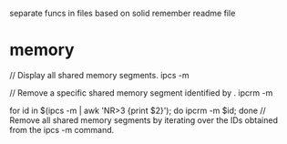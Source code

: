 separate funcs in files based on solid
remember readme file

# memory
// Display all shared memory segments.
ipcs -m

// Remove a specific shared memory segment identified by <shmid>.
ipcrm -m <shmid>

for id in $(ipcs -m | awk 'NR>3 {print $2}'); do ipcrm -m $id; done
// Remove all shared memory segments by iterating over the IDs obtained from the ipcs -m command.
